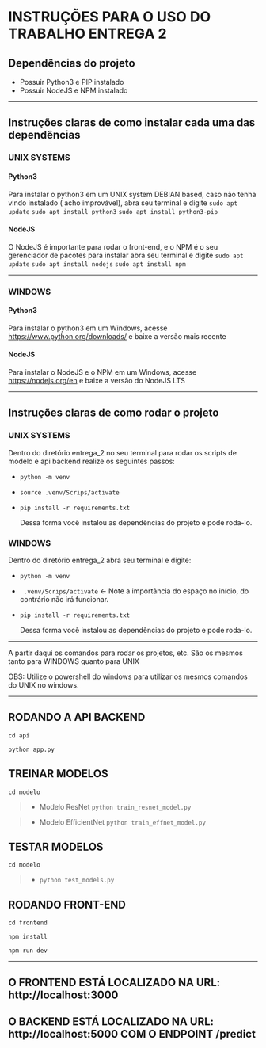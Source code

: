 # INSTRUÇÕES PARA O USO DO TRABALHO ENTREGA 2

## Dependências do projeto

- Possuir Python3 e PIP instalado
- Possuir NodeJS e NPM instalado

---

## Instruções claras de como instalar cada uma das dependências

### UNIX SYSTEMS

#### Python3

Para instalar o python3 em um UNIX system DEBIAN based, caso não tenha vindo instalado ( acho improvável), abra seu terminal e digite
`sudo apt update`
`sudo apt install python3`
`sudo apt install python3-pip`

#### NodeJS

O NodeJS é importante para rodar o front-end, e o NPM é o seu gerenciador de pacotes para instalar abra seu terminal e digite
`sudo apt update`
`sudo apt install nodejs`
`sudo apt install npm`

---

### WINDOWS

#### Python3

Para instalar o python3 em um Windows, acesse https://www.python.org/downloads/ e baixe a versão mais recente

#### NodeJS

Para instalar o NodeJS e o NPM em um Windows, acesse https://nodejs.org/en e baixe a versão do NodeJS LTS

---

## Instruções claras de como rodar o projeto

### UNIX SYSTEMS

Dentro do diretório entrega_2 no seu terminal para rodar os scripts de modelo e api backend realize os seguintes passos:

- `python -m venv`
- `source .venv/Scrips/activate`
- `pip install -r requirements.txt`

  Dessa forma você instalou as dependências do projeto e pode roda-lo.

### WINDOWS

Dentro do diretório entrega_2 abra seu terminal e digite:

- `python -m venv`
- ` .venv/Scrips/activate` <- Note a importância do espaço no início, do contrário não irá funcionar.
- `pip install -r requirements.txt`

  Dessa forma você instalou as dependências do projeto e pode roda-lo.

---

A partir daqui os comandos para rodar os projetos, etc. São os mesmos tanto para WINDOWS quanto para UNIX

OBS: Utilize o powershell do windows para utilizar os mesmos comandos do UNIX no windows.

---

## RODANDO A API BACKEND

`cd api`

`python app.py`

## TREINAR MODELOS

`cd modelo`

> - Modelo ResNet `python train_resnet_model.py`

> - Modelo EfficientNet `python train_effnet_model.py`

## TESTAR MODELOS

`cd modelo`

> - `python test_models.py`

## RODANDO FRONT-END

`cd frontend`

`npm install`

`npm run dev`

---

## O FRONTEND ESTÁ LOCALIZADO NA URL: http://localhost:3000

## O BACKEND ESTÁ LOCALIZADO NA URL: http://localhost:5000 COM O ENDPOINT /predict
